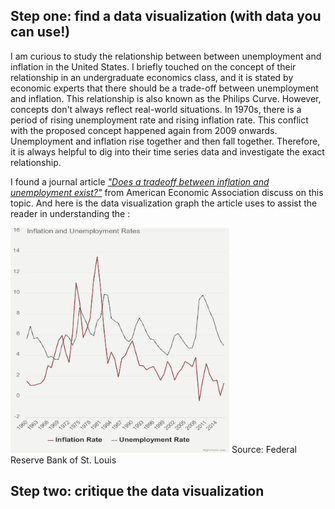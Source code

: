 ## Step one: find a data visualization (with data you can use!)
I am curious to study the relationship between between unemployment and inflation in the United States. I briefly touched on the concept of their relationship in an undergraduate economics class, and it is stated by economic experts that there should be a trade-off between unemployment and inflation. This relationship is also known as the Philips Curve. However, concepts don't always reflect real-world situations. In 1970s, there is a period of rising unemployment rate and rising inflation rate. This conflict with the proposed concept happened again from 2009 onwards. Unemployment and inflation rise together and then fall together. Therefore, it is always helpful to dig into their time series data and investigate the exact relationship.

I found a journal article [_"Does a tradeoff between inflation and unemployment exist?"_](https://www.aeaweb.org/research/inflation-unemployment-retrospectives-milton-friedman-cruel-dilemma) from American Economic Association discuss on this topic. And here is the data visualization graph the article uses to assist the reader in understanding the :

<img src="chart.png" alt="Employee data" width="350" height="360" title="Employee Data title">
Source: Federal Reserve Bank of St. Louis

## Step two: critique the data visualization

